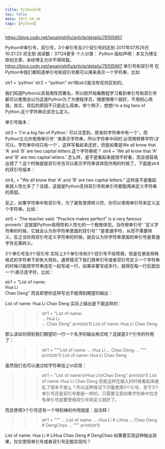 ```yaml
---
title: Python引号
toc: false
date: 2017-10-30
tags: [Python]
---
```



https://blog.csdn.net/woainishifu/article/details/76105667


Python中单引号，双引号，3个单引号及3个双引号的区别
2017年07月26日 10:21:23 邓无邪 阅读数：37124更多
个人分类： Python
版权声明：本文为博主原创文章，未经博主允许不得转载。	https://blog.csdn.net/woainishifu/article/details/76105667
单引号和双引号
在Python中我们都知道单引号和双引号都可以用来表示一个字符串，比如


str1 = 'python'
str2 = "python" 
str1和str2是没有任何区别的。


我们知道Python以其易用性而著名，所以刚开始看教程学习看到单引号和双引号都可以使用会以为这是Python为了方便程序员，随便用哪个就好，不用担心用错。其实，背后的原因不只是这么简单。举个例子，想想I'm a big fans of Python.这个字符串应该怎么定义。



单引号版本：


str3 = 'I\'m a big fan of Python.'
可以注意到，原来的字符串中有一个'，而Python又允许使用单引号' '来表示字符串，所以字符串中间的'必须用转移字符\才可以。字符串中间只有一个'，这样写看起来还好，但是如果是We all know that 'A' and 'B' are two capital letters.这个字符串呢？
str4 = 'We all know that \'A\' and \'B\' are two capital letters.'
怎么样，是不是看起来就很不好看，而且很容易出错了？这个时候就是双引号也可以表示字符串该体现作用的时候了。下面是str4的双引号版本：


str4_ = "We all know that 'A' and 'B' are two capital letters."
这样是不是看起来就人性化多了？没错，这就是Python支持双引号和单引号都能用来定义字符串的原因。


反之，如果字符串中有双引号，为了避免使用转义符，你可以使用单引号来定义这个字符串。比如：


str5 = 'The teacher said: "Practice makes perfect" is a very famous proverb.'
这就是Python易用性和人性化的一个极致体现，当你用单引号' '定义字符串的时候，它就会认为你字符串里面的双引号" "是普通字符，从而不需要转义。反之当你用双引号定义字符串的时候，就会认为你字符串里面的单引号是普通字符无需转义。



3个单引号及3个双引号
实际上3个单引号和3个双引号不经常用，但是在某些特殊格式的字符串下却有大用处。通常情况下我们用单引号或者双引号定义一个字符串的时候只能把字符串连在一起写成一行，如果非要写成多行，就得在每一行后面加一个\表示连字符，比如：


str1 = "List of name:\
        Hua Li\
        Chao Deng"
而且即使你这样写也不能得到期望的输出：

List of name:
Hua Li
Chao Deng
实际上输出是下面这样的：


>>> str1 = "List of name:\
...         Hua Li\
...         Chao Deng"
>>> print(str1)
List of name:        Hua Li        Chao Deng

那么该如何得到我们期望的一行一个名字的输出格式呢？这就是3个引号的作用了：

>>> str1 = """List of name:
... Hua Li
... Chao Deng
... """
>>> print(str1)
List of name:
Hua Li
Chao Deng


虽然我们也可以通过给字符串加上\n实现：

>>> str1 = "List of name:\nHua Li\nChao Deng"
>>> print(str1)
List of name:
Hua Li
Chao Deng
但是这样在输入的时候看起来就乱了很多不是么？所以这种情况下尽量使用3个引号，至于3个单引号还是双引号都是一样的，只需要注意如果字符串中包含有单引号就要使用双引号来定义就好了。


而且使用3个引号还有一个特别棒的作用就是：加注释！


>>> str1 = """
... List of name:
... Hua Li # LiHua
... Chao Deng # DengChao
... """
>>> print(str1)
 
List of name:
Hua Li # LiHua
Chao Deng # DengChao
如果要实现这种输出效果，仅仅使用单引号或者双引号还能实现吗？